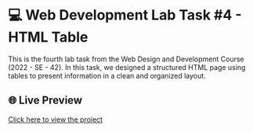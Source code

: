 # 💻 Web Development Lab Task #4 - HTML Table

This is the fourth lab task from the Web Design and Development Course (2022 - SE - 42). In this task, we designed a structured HTML page using tables to present information in a clean and organized layout.

## 🌐 Live Preview

[Click here to view the project](https://rawcdn.githack.com/MuhammadIqbal009/Web_Design_and_Development_Course_2022-SE-42/3628a7a3b4839d80cde469593c5570f8a25826cf/Lab_Task_04/class.html)
